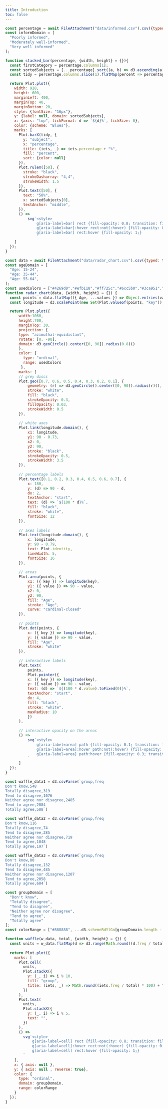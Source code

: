 ```yaml
---
title: Introduction
toc: false
---
```

```js
const percentage = await FileAttachment("data/informed.csv").csv({typed: true});
const informDomain = [
  "Poorly informed",
  "Moderately well-informed",
  "Very well informed"
];

function stacked_bar(percentage, {width, height} = {}){
  const firstCategory = percentage.columns[1];
  const sortedSubjects = [...percentage].sort((a, b) => d3.ascending(a[firstCategory], b[firstCategory])).map(d => d.name);
  const tidy = percentage.columns.slice(1).flatMap(percent => percentage.map(d => ({subject: d.name, percent, percentage: d[percent]})));

  return Plot.plot({
    width: 928,
    height: 600,
    marginLeft: 400,
    marginTop: 40,
    marginBottom: 20,
    style: {fontSize: "16px"},
    y: {label: null, domain: sortedSubjects},
    x: {axis: "top", tickFormat: d => `${d}%`, tickSize: 0},
    color: {scheme: "Blues"},
    marks: [
      Plot.barX(tidy, {
        y: "subject",
        x: "percentage",
        title: (iets, _) => iets.percentage + "%",
        fill: "percent",
        sort: {color: null}
      }),
      Plot.ruleX([50], {
        stroke: "black",
        strokeDasharray: "4,4",
        strokeWidth: 1.5
      }),
      Plot.text([50], {
        text: "50%",
        x: sortedSubjects[0],
        textAnchor: "middle",
      }),
      () =>
          svg`<style>
              g[aria-label=bar] rect {fill-opacity: 0.8; transition: fill-opacity .2s; cursor: pointer}
              g[aria-label=bar]:hover rect:not(:hover) {fill-opacity: 0.3;}
              g[aria-label=bar] rect:hover {fill-opacity: 1;}
              `
    ]
  });
}
```


```js
const data = await FileAttachment("data/radar_chart.csv").csv({typed: true});
const ageDomain = [
  "Age: 15-24",
  "Age: 35-44",
  "Age: 55-64",
];
const usedColors = ["#4269d0","#efb118","#ff725c","#6cc5b0","#3ca951","#ff8ab7","#a463f2","#97bbf5","#9c6b4e","#9498a0"];
function radar_chart(data, {width, height} = {}) {
  const points = data.flatMap(({ Age, ...values }) => Object.entries(values).map(([key, value]) => ({ Age, key, value })))
  const longitude = d3.scalePoint(new Set(Plot.valueof(points, "key")), [180, -180]).padding(0.5).align(1)

  return Plot.plot({
      width:1060,
      height:700,
      marginTop: 30,
      projection: {
      type: "azimuthal-equidistant",
      rotate: [0, -90],
      domain: d3.geoCircle().center([0, 90]).radius(0.8)()
      },
      color: {
        type: "ordinal",
        range: usedColors
       },
      marks: [
      // grey discs
      Plot.geo([0.7, 0.6, 0.5, 0.4, 0.3, 0.2, 0.1], {
          geometry: (r) => d3.geoCircle().center([0, 90]).radius(r)(),
          stroke: "white",
          fill: "black",
          strokeOpacity: 0.3,
          fillOpacity: 0.03,
          strokeWidth: 0.5
      }),
  
      // white axes
      Plot.link(longitude.domain(), {
          x1: longitude,
          y1: 90 - 0.73,
          x2: 0,
          y2: 90,
          stroke: "black",
          strokeOpacity: 0.5,
          strokeWidth: 3.5
      }),
  
      // percentage labels
      Plot.text([0.1, 0.2, 0.3, 0.4, 0.5, 0.6, 0.7], {
          x: 180,
          y: (d) => 90 - d,
          dx: 2,
          textAnchor: "start",
          text: (d) => `${100 * d}%`,
          fill: "black",
          stroke: "white",
          fontSize: 12
      }),
  
      // axes labels
      Plot.text(longitude.domain(), {
          x: longitude,
          y: 90 - 0.79,
          text: Plot.identity,
          lineWidth: 5,
          fontSize: 16
      }),
  
      // areas
      Plot.area(points, {
          x1: ({ key }) => longitude(key),
          y1: ({ value }) => 90 - value,
          x2: 0,
          y2: 90,
          fill: "Age",
          stroke: "Age",
          curve: "cardinal-closed"
      }),
  
      // points
      Plot.dot(points, {
          x: ({ key }) => longitude(key),
          y: ({ value }) => 90 - value,
          fill: "Age",
          stroke: "white"
      }),
  
      // interactive labels
      Plot.text(
          points,
          Plot.pointer({
          x: ({ key }) => longitude(key),
          y: ({ value }) => 90 - value,
          text: (d) => `${(100 * d.value).toFixed(0)}%`,
          textAnchor: "start",
          dx: 4,
          fill: "black",
          stroke: "white",
          maxRadius: 10
          })
      ),
  
      // interactive opacity on the areas
      () =>
          svg`<style>
              g[aria-label=area] path {fill-opacity: 0.1; transition: fill-opacity .2s;}
              g[aria-label=area]:hover path:not(:hover) {fill-opacity: 0.05; transition: fill-opacity .2s;}
              g[aria-label=area] path:hover {fill-opacity: 0.3; transition: fill-opacity .2s;}
          `
      ]
  });
}
```

```js
const waffle_data1 = d3.csvParse(`group,freq
Don't know,548
Totally disagree,319
Tend to disagree,1076
Neither agree nor disagree,2485
Tend to agree,2884
Totally agree,508`)

const waffle_data2 = d3.csvParse(`group,freq
Don't know,116
Totally disagree,74
Tend to disagree,285
Neither agree nor disagree,719
Tend to agree,1048
Totally agree,197`)

const waffle_data3 = d3.csvParse(`group,freq
Don't know,80
Totally disagree,132
Tend to disagree,485
Neither agree nor disagree,1207
Tend to agree,2058
Totally agree,604`)

const groupDomain = [
  "Don't know",
  "Totally disagree",
  "Tend to disagree",
  "Neither agree nor disagree",
  "Tend to agree",
  "Totally agree"
];
const colorRange = ["#888888", ...d3.schemeRdYlGn[groupDomain.length - 1]];

function waffle(w_data, total, {width, height} = {}) {
  const units = w_data.flatMap(d => d3.range(Math.round((d.freq / total) * 100)).map(() => d));
  
  return Plot.plot({
    marks: [
      Plot.cell(
        units,
        Plot.stackX({
          y: (_, i) => i % 10,
          fill: "group",
          title: (iets, _) => Math.round((iets.freq / total) * 100) + "%"
        })
      ),
      Plot.text(
        units,
        Plot.stackX({
          y: (_, i) => i % 5,
          text: "",
        })
      ),
      () =>
        svg`<style>
            g[aria-label=cell] rect {fill-opacity: 0.8; transition: fill-opacity .2s; cursor: pointer}
            g[aria-label=cell]:hover rect:not(:hover) {fill-opacity: 0.3;}
            g[aria-label=cell] rect:hover {fill-opacity: 1;}
        `
    ],
    x: { axis: null },
    y: { axis: null , reverse: true},
    color: {
      type: "ordinal",
      domain: groupDomain,
      range: colorRange
    }
  });
}
```
<div class="hero">
  <h1>European citizens: knowledge and attitudes towards science and technology</h1>
</div>

<h4>How do Europeans perceive science and technology? What do they know, value, and expect from scientific advancements? This dataset presents the results of a wide-ranging European survey on public attitudes toward science and technology. It was conducted in 2024 and covers key themes such as knowledge and interest in science, perceptions of its impact on society, trust in scientific institutions, inclusiveness and diversity in science, and views on emerging technologies like artificial intelligence.</h4>
<br>
<br>
<h4>Alongside a general introduction, this site also features two dedicated sections for deeper exploration:
In the <b>Explore section</b>, you can interact with an EU map and a series of charts to compare country-level responses on key questions.
In the <b>Social section</b>, we take a closer look at regional differences—comparing how various country groups view regulation, gender equality in science, and the future of jobs in an AI-driven world. These interactive visualizations aim to make complex survey data accessible, engaging, and useful for anyone interested in how science is perceived across Europe.
<br>
<br>
<h4>Explore the data to see how perspectives differ by age, education, and region—and discover what the numbers say about the future relationship between science and society in Europe.</h4>

<br><h2>How well is the European citizen informed?</h2>
<br>
<h4>This stacked bar chart shows how well-informed citizens feel about different science and technology topics. Each bar represents a topic and is divided into 3 categories summing up to 100%.</h4>
<br>
<h4>The dotted line at 50% helps you quickly see whether the majority of people feel at least somewhat informed about a topic—or not. Hover over each segment for exact percentages.</h4>

<div class="card">
  <div class="chart-title">For each of the following, please indicate whether you are...</div>
  <div class="mt-4">
        ${Plot.legend({
          color: {
            type: "ordinal",
            domain: informDomain,
            scheme: "Blues" 
          },
          columns: 4,
          style: {
              fontSize: "14px",
              spacing: "0.5rem"
            }
        })}
  </div>
  ${resize((width) => stacked_bar(percentage, {width}))}
</div>
<h4>The data reveals clear differences in how informed citizens feel about various societal and scientific topics. Overall, there is a trend suggesting that individuals feel less informed about scientific and technological matters than about more commonly discussed subjects like politics or sports.</h4>
<br>
<br>
<h4><b>Medical discoveries</b> and <b>scientific or technological developments</b> are areas where citizens report feeling the least informed. Nearly half of respondents (48%) feel poorly informed about medical breakthroughs, and 44% say the same about scientific and technological developments. Only 10–11% feel very well informed in these categories. This indicates a significant gap in public engagement or accessibility to information in the fields most closely tied to innovation and public health.</h4>
<br>
<br>
<h4>In contrast, <b>sports news</b> and <b>culture and arts</b> evoke stronger feelings of being informed. These topics show higher percentages in the very well informed category, with 26% for sports and 12% for culture, suggesting that people may have easier access to or more interest in these areas through media and daily conversations.</h4>
<br>
<br>
<h4><b>Politics</b> and <b>environmental issues</b>, which frequently dominate public discourse, show a relatively more balanced spread. A majority of citizens report being moderately well-informed (51–56%), and around a quarter feel very well informed. This suggests that while people may engage with these topics, the complexity or polarized nature of political and environmental discussions might limit a broader sense of deep understanding.</h4>
<br>
<br>
<h4>The results underline a need for improved science communication, particularly in the fields of medicine and technology, where innovation directly affects public well-being. Making complex topics more accessible and engaging through trustworthy sources could help bridge the current knowledge gap and empower citizens to better navigate societal changes driven by scientific advancements.</h4>

<br><h2>How do European citizens gather information?</h2>
<br>
<h4>This radar chart shows the main sources of information used by different age groups to stay up to date with science and technology. Each axis represents a different source and the lines show how frequently each age group relies on them.</h4>
<br>
<h4>The chart makes it easy to compare patterns across age groups and spot generational differences in information habits.</h4>

<div class="card">
  <div class="chart-title">What are the two main sources that you use the most to stay up to date?</div>
  <div class="grid">
    <div class="mt-4">
      ${Plot.legend({
        color: {
          type: "ordinal",
          domain: ageDomain,
          range: usedColors
        },
        columns: 6,
        style: {
          fontSize: "14px"
        }
      })}
    </div>
  </div>
  <div class="grid grid-cols-1">
      ${resize((width) => radar_chart(data, {width}))}
  </div>
  <div class="waffle-title"> </div>
</div>
<h4>The data highlights distinct generational differences in how people stay informed about science and related topics.</h4>
<br>
<br>
<h4><b>Television</b> remains the dominant source across all age groups, especially among older citizens—69% of those aged 55–64 rely on TV, compared to 50% of those aged 15–24. Newspapers follow a similar trend, with usage increasing with age.</h4>
<br>
<h4>In contrast, younger people rely far more on <b>online social networks and blogs</b>, a stark difference from older age groups. This demographic is also more likely to consult online encyclopaedias, indicating a preference for digital, accessible platforms.</h4>
<br>
<h4><b>Books and magazines</b> show moderate use across all groups, while <b>scientific journals</b> remain niche, particularly among younger and older groups. Interestingly, <b>radio and podcasts</b> have relatively low but consistent engagement, regardless of age.</h4>
<br>
<br>
<h4>Overall, the results suggest a clear digital divide, with younger individuals gravitating toward informal, online sources, while older groups lean heavily on traditional media. These patterns underscore the importance of tailoring science communication to the platforms most trusted and accessed by each age group.</h4>

<br><h2>Trust in scientific development with the use of AI</h2>
<br>
<h4>This waffle chart illustrates how citizens with different levels of education perceive the role of AI in advancing scientific discoveries. Each level indicates the highest obtained degree of the individual's parents and is represented by a separate chart. The colored blocks show the distribution of agreement levels with the statement, from strong disagreement to strong agreement, making it easy to see how opinions vary by education level. Each block represents 1% of the group’s responses.</h4>

<div class="card">
  <div class="chart-title">Agreement with AI Advancing Scientific Progress, by Parental Education Level</div>
  <div class="grid-3">
    <div class="grid-item">
      <div class="waffle-title">Primary education (max both parents)</div>
      <div class="waffle-chart">${waffle(waffle_data1, 7828, { width: 300, height: 300 })}</div>
    </div>
    <div class="grid-item">
      <div class="waffle-title">Secondary education (max both parents)</div>
      <div class="waffle-chart">${waffle(waffle_data2, 2439, { width: 300, height: 300 })}</div>
    </div>
    <div class="grid-item">
      <div class="waffle-title">At least one parent with higher education</div>
      <div class="waffle-chart">${waffle(waffle_data3, 4566, { width: 300, height: 300 })}</div>
    </div>
  </div>
  <div class="grid">
    <div class="mt-4">
      ${Plot.legend({
        color: {
          type: "ordinal",
          domain: groupDomain,
          range: colorRange
        },
        columns: 4,
        style: {
            fontSize: "14px",
            spacing: "0.5rem"
          }
      })}
    </div>
  </div>
</div>

<h4>The data reveals a clear correlation between educational background and positive perceptions of AI’s role in scientific progress.</h4>
<br>
<br>
<h4>Respondents with at least one parent having higher education show the strongest agreement, with more than half expressing positive views. The proportion of strong disagreement is relatively low in this group.</h4>
<br>
<h4>Those with at most secondary education are slightly less enthusiastic but still show a favorable lean, with a significant share agreeing, though neutrality is more common.</h4>
<br>
<h4>Survey participants whose parents had at most a primary education express more uncertainty and skepticism, with a higher proportion of 'Don't know', although the percentage of 'Totally disagree' remains exactly the same across all 3 levels.</h4>
<br>
<br>
<h4>Overall, <b>confidence in AI’s benefits for science appears to rise with educational attainment</b>, suggesting that familiarity with scientific or technological environments may enhance trust in the usage of AI.</h4>

<style>
.waffle-chart {
  width: 550px;
  text-align: center;
}

.waffle-title {
  font-weight: 600;
  margin-bottom: 0.5rem;
  margin-right: 1rem;
}

.chart-title {
  font-weight: 600;
  margin-bottom: 0.5rem;
  font-size: 18px;
}

.hero {
  display: flex;
  flex-direction: column;
  align-items: center;
  font-family: var(--sans-serif);
  margin: 1rem 0 3rem;
  text-wrap: balance;
  text-align: center;
}

.hero h1 {
  padding: 0.5rem 0;
  max-width: none;
  font-size: 14vw;
  font-weight: 700;
  line-height: 1;
  background: linear-gradient(30deg, var(--theme-foreground-focus), currentColor);
  -webkit-background-clip: text;
  -webkit-text-fill-color: transparent;
  background-clip: text;
}

@media (min-width: 640px) {
  .hero h1 {
    font-size: 70px;
  }
}

.grid-3 {
  display: grid;
  grid-template-columns: repeat(3, 1fr);
  gap: 2rem;
  justify-items: center;
  align-items: start;
  margin-top: 2rem;
}

.grid-item {
  text-align: center;
  width: 300px;
}

h2 {
  display: inline;
}

h4 {
  display: inline;
  font-weight: normal;
}

</style>